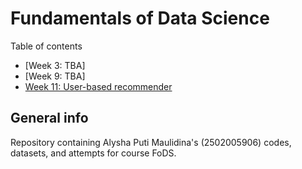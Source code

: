 # Fundamentals of Data Science

Table of contents
* [Week 3: TBA]
* [Week 9: TBA]
* [Week 11: User-based recommender](https://github.com/alyshapm/fods/tree/main/Week%2011)

## General info
Repository containing Alysha Puti Maulidina's (2502005906) codes, datasets, and attempts for course FoDS.
